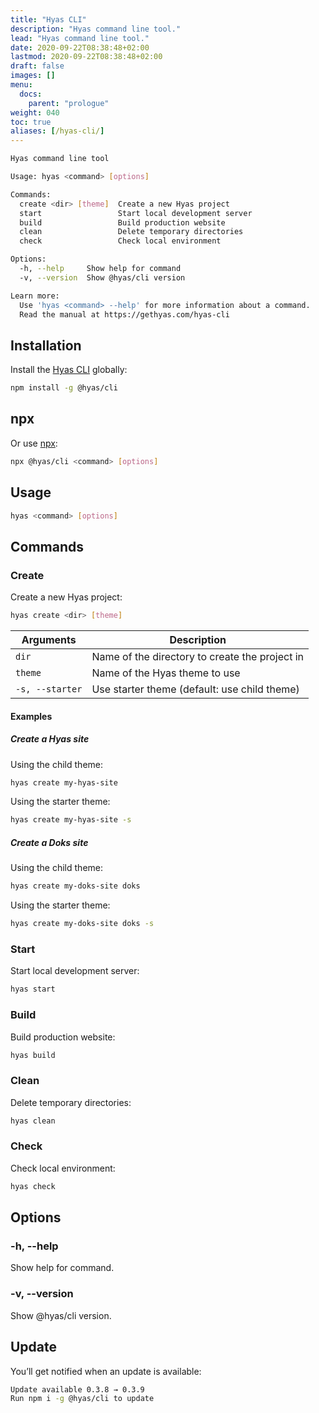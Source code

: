 ```yaml
---
title: "Hyas CLI"
description: "Hyas command line tool."
lead: "Hyas command line tool."
date: 2020-09-22T08:38:48+02:00
lastmod: 2020-09-22T08:38:48+02:00
draft: false
images: []
menu:
  docs:
    parent: "prologue"
weight: 040
toc: true
aliases: [/hyas-cli/]
---
```


```bash
Hyas command line tool

Usage: hyas <command> [options]

Commands:
  create <dir> [theme]  Create a new Hyas project
  start                 Start local development server
  build                 Build production website
  clean                 Delete temporary directories
  check                 Check local environment

Options:
  -h, --help     Show help for command                                 [boolean]
  -v, --version  Show @hyas/cli version                                [boolean]

Learn more:
  Use 'hyas <command> --help' for more information about a command.
  Read the manual at https://gethyas.com/hyas-cli
```

## Installation

Install the [Hyas CLI](https://www.npmjs.com/package/@hyas/cli) globally:

```bash
npm install -g @hyas/cli
```

## npx

Or use [npx](https://nodejs.dev/learn/the-npx-nodejs-package-runner):

```bash
npx @hyas/cli <command> [options]
```

## Usage

```bash
hyas <command> [options]
```

## Commands

### Create

Create a new Hyas project:

```bash
hyas create <dir> [theme]
```

| Arguments | Description |
| - | - |
| `dir` | Name of the directory to create the project in |
| `theme` | Name of the Hyas theme to use |
| `-s, --starter` | Use starter theme (default: use child theme) |

#### Examples

##### Create a Hyas site

Using the child theme:

```bash
hyas create my-hyas-site
```

Using the starter theme:

```bash
hyas create my-hyas-site -s
```

##### Create a Doks site

Using the child theme:

```bash
hyas create my-doks-site doks
```

Using the starter theme:

```bash
hyas create my-doks-site doks -s
```

### Start

Start local development server:

```bash
hyas start
```

### Build

Build production website:

```bash
hyas build
```

### Clean

Delete temporary directories:

```bash
hyas clean
```

### Check

Check local environment:

```bash
hyas check
```

## Options

### -h, --help

Show help for command.

### -v, --version

Show @hyas/cli version.

## Update

You’ll get notified when an update is available:

```bash
Update available 0.3.8 → 0.3.9
Run npm i -g @hyas/cli to update
```
